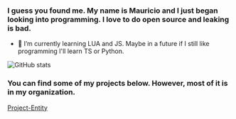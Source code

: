 ### I guess you found me. My name is Mauricio and I just began looking into programming. I love to do open source and leaking is bad.

- 🌱 I’m currently learning LUA and JS. Maybe in a future if I still like programming I'll learn TS or Python.


![GitHub stats](https://github-readme-stats.vercel.app/api?username=XiosBombay&show_icons=true)  

### You can find some of my projects below. However, most of it is in my organization.

[Project-Entity](https://github.com/Project-Entity)
